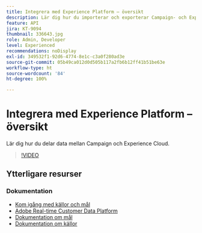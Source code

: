```yaml
---
title: Integrera med Experience Platform – översikt
description: Lär dig hur du importerar och exporterar Campaign- och Experience Cloud-data, vilket möjliggör kommunikation mellan de två lösningarna.
feature: API
jira: KT-9094
thumbnail: 336643.jpg
role: Admin, Developer
level: Experienced
recommendations: noDisplay
exl-id: 349532f1-92d6-4774-8e1c-c3a0f280ad3e
source-git-commit: 05b49ca012d0d505b117a2fb6b12ff41b51be63e
workflow-type: ht
source-wordcount: '84'
ht-degree: 100%

---
```


# Integrera med Experience Platform – översikt

Lär dig hur du delar data mellan Campaign och Experience Cloud.

>[!VIDEO](https://video.tv.adobe.com/v/336643?quality=12&learn=on)

## Ytterligare resurser

### Dokumentation

* [Kom igång med källor och mål](https://experienceleague.adobe.com/docs/campaign-classic/using/integrating-with-adobe-experience-cloud/aep-sources-destinations/get-started-sources-destinations.html?lang=sv#)
* [Adobe Real-time Customer Data Platform](https://experienceleague.adobe.com/docs/experience-platform/rtcdp/overview.html?lang=sv)
* [Dokumentation om mål](https://experienceleague.adobe.com/docs/experience-platform/destinations/home.htmll?lang=sv)
* [Dokumentation om källor](https://experienceleague.adobe.com/docs/experience-platform/sources/home.htmll?lang=sv)
